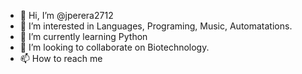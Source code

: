 - 👋 Hi, I’m @jperera2712
- 👀 I’m interested in Languages, Programing, Music, Automatations.
- 🌱 I’m currently learning Python
- 💞️ I’m looking to collaborate on Biotechnology.
- 📫 How to reach me

<!---
jperera2712/jperera2712 is a ✨ special ✨ repository because its `README.md` (this file) appears on your GitHub profile.
You can click the Preview link to take a look at your changes.
--->
